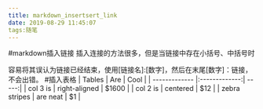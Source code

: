 ```yaml
---
title: markdown_insertsert_link
date: 2019-08-29 11:45:07
tags:随笔
---
```

#markdown插入链接
插入连接的方法很多，但是当链接中存在小括号、中括号时
<!-- more -->
容易将其误认为链接已经结束，使用[链接名]:[数字]，然后在末尾[数字]：链接，不会出错。
#插入表格
| Tables        | Are           | Cool  |
| ------------- |:-------------:| -----:|
| col 3 is      | right-aligned | $1600 |
| col 2 is      | centered      |   $12 |
| zebra stripes | are neat      |    $1 |

